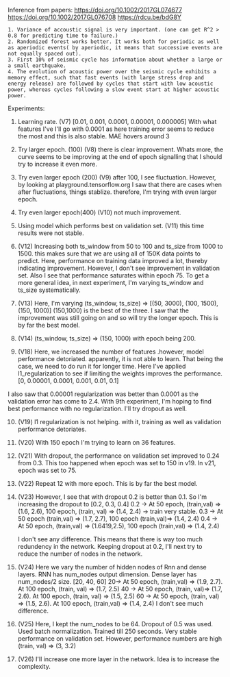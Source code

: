 Inference from papers:
    https://doi.org/10.1002/2017GL074677
    https://doi.org/10.1002/2017GL076708
    https://rdcu.be/bdG8Y

    1. Variance of accoustic signal is very important. (one can get R^2 > 0.8 for predicting time to failure.)
    2. Randomized forest works better. It works both for periodic as well as aperiodic events( by aperiodic, it means that successive events are not equally spaced out).
    3. First 10% of seismic cycle has information about whether a large or a small earthquake.
    4. The evolution of acoustic power over the seismic cycle exhibits a memory effect, such that fast events (with large stress drop and energy release) are followed by cycles that start with low acoustic power, whereas cycles following a slow event start at higher acoustic power.


Experiments:
1. Learning rate. (V7)
    [0.01, 0.001, 0.0001, 0.00001, 0.000005]
    With what features I've I'll go with 0.0001 as here training error seems to reduce the most and this is also stable.
    MAE hovers around 3

2. Try larger epoch. (100) (V8)
    there is clear improvement. Whats more, the curve seems to be improving at the end of epoch signalling that I should try to increase it even more.

3. Try even larger epoch (200) (V9)
    after 100, I see fluctuation. However, by looking at playground.tensorflow.org I saw that there are cases when after fluctuations, things stablize. therefore, I'm trying with even larger epoch.

4. Try even larger epoch(400) (V10)
    not much improvement.

5. Using model which performs best on validation set. (V11)
    this time results were not stable.

6. (V12) Increasing both ts_window from 50 to 100 and ts_size from 1000 to 1500. this makes sure that we are using all of 150K data points to predict. Here, performance on training data improved a lot, thereby indicating improvement. However, I don't see improvement in validation set. Also I see that performance saturates within epoch 75. To get a more general idea, in next experiment, I'm varying ts_window and ts_size systematically.

7. (V13) Here, I'm varying (ts_window, ts_size) =>  [(50, 3000), (100, 1500), (150, 1000)]
    (150,1000) is the best of the three. I saw that the improvement was still going on and so will try the longer epoch. This is by far the best model.

8. (V14) (ts_window, ts_size) => (150, 1000) with epoch being 200.

9. (V18) Here, we increased the number of features .however, model performance detoriated. apparently, it is not able to learn. That being the case, we need to do run it for longer time. Here I've applied l1_regularization to see if limiting
the weights improves the performance. [0, 0.00001, 0.0001, 0.001, 0.01, 0.1]

I also saw that 0.00001 regularization was better than 0.0001 as the validation error has come to 2.4. With 9th experiment, I'm hoping to find best performance with no regularization. I'll try dropout as well.

10. (V19) l1 regularization is not helping. with it, training as well as validation performance detoriates.
11. (V20) With 150 epoch I'm trying to learn on 36 features.
12. (V21) With dropout, the performance on validation set improved to 0.24 from 0.3. This too happened when epoch was set to 150 in v19. In v21, epoch was set to 75.
13. (V22) Repeat 12 with more epoch. This is by far the best model.

14. (V23) However, I see that with dropout 0.2 is better than 0.1. So I'm increasing the dropout to [0.2, 0.3, 0.4]
    0.2 -> At 50 epoch, (train,val) => (1.6, 2.6), 100 epoch, (train, val) => (1.4, 2.4)
        -> train very stable.
    0.3 -> At 50 epoch (train,val) => (1.7, 2.7), 100 epoch (train,val)=> (1.4, 2.4)
    0.4 -> At 50 epoch, (train,val) => (1.6419,2.5), 100 epoch (train,val) => (1.4, 2.4)

    I don't see any difference. This means that there is way too much redundency in the network. Keeping dropout at
    0.2, I'll next try to reduce the number of nodes in the network.


15. (V24) Here we vary the number of hidden nodes of Rnn and dense layers. RNN has num_nodes output dimension. Dense layer has num_nodes/2 size. [20, 40, 60]
    20-> At 50 epoch, (train,val) => (1.9, 2.7). At 100 epoch, (train, val) => (1.7, 2.5)
    40 -> At 50 epoch, (train, val)=> (1.7, 2.6). At 100 epoch, (train, val) => (1.5, 2.5)
    60 -> At 50 epoch, (train, val) => (1.5, 2.6). At 100 epoch, (train,val) => (1.4, 2.4)
    I don't see much difference.

16. (V25) Here, I kept the num_nodes to be 64. Dropout of 0.5 was used. Used batch normalization. Trained till 250 seconds. Very stable performance on validation set. However, performance numbers are high (train, val) => (3, 3.2)

17. (V26) I'll increase one more layer in the network. Idea is to increase the complexity.

